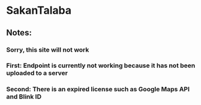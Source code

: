 # SakanTalaba

## Notes:
### Sorry, this site will not work
### First: Endpoint is currently not working because it has not been uploaded to a server
### Second: There is an expired license such as Google Maps API and Blink ID
